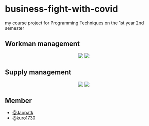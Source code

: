 # business-fight-with-covid

my course project for Programming Techniques on the 1st year 2nd semester

## Workman management
<div align="center">
  <img src="https://user-images.githubusercontent.com/57668330/151845333-948d2115-35e3-4ca8-a42e-fdedcd72c7a2.JPG">
  <img src="https://user-images.githubusercontent.com/57668330/151845485-448fa388-c87b-4203-ab11-1c10b8d54448.JPG">
</div>

## Supply management
<div align="center">
  <img src="https://user-images.githubusercontent.com/57668330/151846104-bc1036a0-0dba-49de-a197-8cc07d1d6c6e.JPG">
  <img src="https://user-images.githubusercontent.com/57668330/151846118-987d2640-439a-4ae3-8048-3462ba6ca063.JPG">
</div>

## Member
- [@Jaopatk](https://github.com/Jaopatk)
- [@kuro1730](https://github.com/kuro1730)
